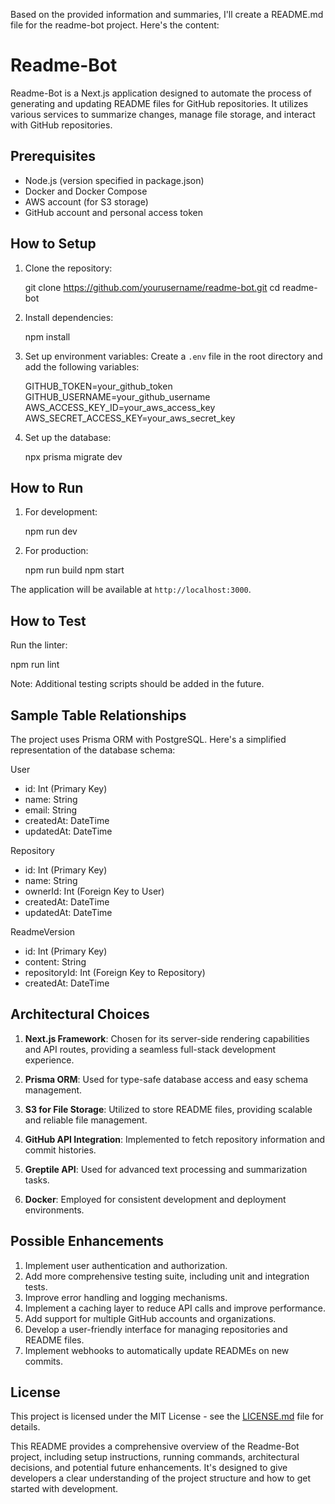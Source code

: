 Based on the provided information and summaries, I'll create a README.md file for the readme-bot project. Here's the content:


# Readme-Bot

Readme-Bot is a Next.js application designed to automate the process of generating and updating README files for GitHub repositories. It utilizes various services to summarize changes, manage file storage, and interact with GitHub repositories.

## Prerequisites

- Node.js (version specified in package.json)
- Docker and Docker Compose
- AWS account (for S3 storage)
- GitHub account and personal access token

## How to Setup

1. Clone the repository:
   
   git clone https://github.com/yourusername/readme-bot.git
   cd readme-bot
   

2. Install dependencies:
   
   npm install
   

3. Set up environment variables:
   Create a `.env` file in the root directory and add the following variables:
   
   GITHUB_TOKEN=your_github_token
   GITHUB_USERNAME=your_github_username
   AWS_ACCESS_KEY_ID=your_aws_access_key
   AWS_SECRET_ACCESS_KEY=your_aws_secret_key
   

4. Set up the database:
   
   npx prisma migrate dev
   

## How to Run

1. For development:
   
   npm run dev
   

2. For production:
   
   npm run build
   npm start
   

The application will be available at `http://localhost:3000`.

## How to Test

Run the linter:

npm run lint


Note: Additional testing scripts should be added in the future.

## Sample Table Relationships

The project uses Prisma ORM with PostgreSQL. Here's a simplified representation of the database schema:


User
  - id: Int (Primary Key)
  - name: String
  - email: String
  - createdAt: DateTime
  - updatedAt: DateTime

Repository
  - id: Int (Primary Key)
  - name: String
  - ownerId: Int (Foreign Key to User)
  - createdAt: DateTime
  - updatedAt: DateTime

ReadmeVersion
  - id: Int (Primary Key)
  - content: String
  - repositoryId: Int (Foreign Key to Repository)
  - createdAt: DateTime


## Architectural Choices

1. **Next.js Framework**: Chosen for its server-side rendering capabilities and API routes, providing a seamless full-stack development experience.

2. **Prisma ORM**: Used for type-safe database access and easy schema management.

3. **S3 for File Storage**: Utilized to store README files, providing scalable and reliable file management.

4. **GitHub API Integration**: Implemented to fetch repository information and commit histories.

5. **Greptile API**: Used for advanced text processing and summarization tasks.

6. **Docker**: Employed for consistent development and deployment environments.

## Possible Enhancements

1. Implement user authentication and authorization.
2. Add more comprehensive testing suite, including unit and integration tests.
3. Improve error handling and logging mechanisms.
4. Implement a caching layer to reduce API calls and improve performance.
5. Add support for multiple GitHub accounts and organizations.
6. Develop a user-friendly interface for managing repositories and README files.
7. Implement webhooks to automatically update READMEs on new commits.

## License

This project is licensed under the MIT License - see the [LICENSE.md](LICENSE.md) file for details.


This README provides a comprehensive overview of the Readme-Bot project, including setup instructions, running commands, architectural decisions, and potential future enhancements. It's designed to give developers a clear understanding of the project structure and how to get started with development.